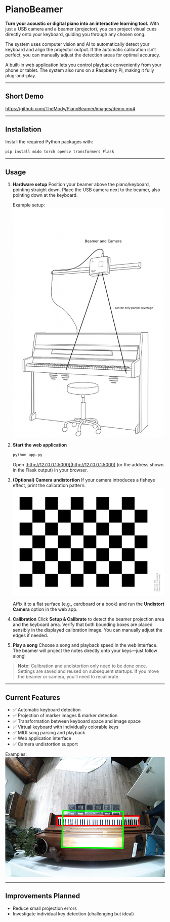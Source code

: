 # PianoBeamer

**Turn your acoustic or digital piano into an interactive learning tool.**
With just a USB camera and a beamer (projector), you can project visual cues directly onto your keyboard, guiding you through any chosen song.

The system uses computer vision and AI to automatically detect your keyboard and align the projector output. If the automatic calibration isn’t perfect, you can manually adjust the detection areas for optimal accuracy.

A built-in web application lets you control playback conveniently from your phone or tablet. The system also runs on a Raspberry Pi, making it fully plug-and-play.

---

## Short Demo

https://github.com/TheMody/PianoBeamer/images/demo.mp4

---

## Installation

Install the required Python packages with:

```bash
pip install mido torch opencv transformers Flask
```

---

## Usage

1. **Hardware setup**
   Position your beamer above the piano/keyboard, pointing straight down.
   Place the USB camera next to the beamer, also pointing down at the keyboard.

   Example setup:
   ![Setup](images/Setup.png)

2. **Start the web application**

   ```bash
   python app.py
   ```

   Open [http://127.0.0.1:5000](http://127.0.0.1:5000) (or the address shown in the Flask output) in your browser.

3. **(Optional) Camera undistortion**
   If your camera introduces a fisheye effect, print the calibration pattern:
   ![Calibration Pattern](images/calibration_pattern.png)

   Affix it to a flat surface (e.g., cardboard or a book) and run the **Undistort Camera** option in the web app.

4. **Calibration**
   Click **Setup & Calibrate** to detect the beamer projection area and the keyboard area.
   Verify that both bounding boxes are placed sensibly in the displayed calibration image. You can manually adjust the edges if needed.

5. **Play a song**
   Choose a song and playback speed in the web interface. The beamer will project the notes directly onto your keys—just follow along!

> **Note:** Calibration and undistortion only need to be done once. Settings are saved and reused on subsequent startups. If you move the beamer or camera, you’ll need to recalibrate.

---

## Current Features

* ✅ Automatic keyboard detection
* ✅ Projection of marker images & marker detection
* ✅ Transformation between keyboard space and image space
* ✅ Virtual keyboard with individually colorable keys
* ✅ MIDI song parsing and playback
* ✅ Web application interface
* ✅ Camera undistortion support

Examples:
![Keyboard Detection](images/keyboard_beamer_contours_current.png)

---

## Improvements Planned

* Reduce small projection errors
* Investigate individual key detection (challenging but ideal)

